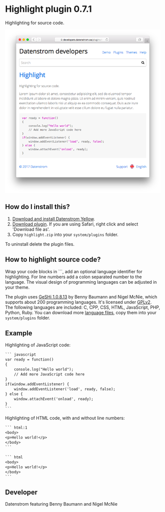 Highlight plugin 0.7.1
======================
Highlighting for source code.

<p align="center"><img src="highlight-screenshot.png?raw=true" alt="Screenshot"></p>

## How do I install this?

1. [Download and install Datenstrom Yellow](https://github.com/datenstrom/yellow/).
2. [Download plugin](https://github.com/datenstrom/yellow-plugins/raw/master/zip/highlight.zip). If you are using Safari, right click and select 'Download file as'.
3. Copy `highlight.zip` into your `system/plugins` folder.

To uninstall delete the plugin files.

## How to highlight source code?

Wrap your code blocks in \`\`\`, add an optional language identifier for highlighting. For line numbers add a colon separated number to the language. The visual design of programming languages can be adjusted in your theme.

The plugin uses [GeSHi 1.0.8.13](https://github.com/GeSHi/geshi-1.0) by Benny Baumann and Nigel McNie, which supports about 200 programming languages. It's licensed under [GPLv2](https://opensource.org/licenses/GPL-2.0). The following languages are included: C, CPP, CSS, HTML, JavaScript, PHP, Python, Ruby. You can download more [language files](https://github.com/GeSHi/geshi-1.0/tree/master/src/geshi), copy them into your `system/plugins` folder.

## Example

Highlighting of JavaScript code:

    ``` javascript
    var ready = function() 
    {
        console.log("Hello world");
        // Add more JavaScript code here
    }
    if(window.addEventListener) {
        window.addEventListener('load', ready, false);
    } else {
        window.attachEvent('onload', ready);
    }
    ```

Highlighting of HTML code, with and without line numbers:
    
    ``` html:1
    <body>
    <p>Hello world!</p>
    </body>
    ```

    ``` html
    <body>
    <p>Hello world!</p>
    </body>
    ```

## Developer

Datenstrom featuring Benny Baumann and Nigel McNie
